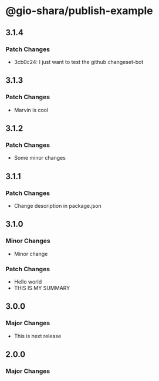 # @gio-shara/publish-example

## 3.1.4

### Patch Changes

-   3cb0c24: I just want to test the github changeset-bot

## 3.1.3

### Patch Changes

-   Marvin is cool

## 3.1.2

### Patch Changes

-   Some minor changes

## 3.1.1

### Patch Changes

-   Change description in package.json

## 3.1.0

### Minor Changes

-   Minor change

### Patch Changes

-   Hello world
-   THIS IS MY SUMMARY

## 3.0.0

### Major Changes

-   This is next release

## 2.0.0

### Major Changes

```- Init package~~~~

```
